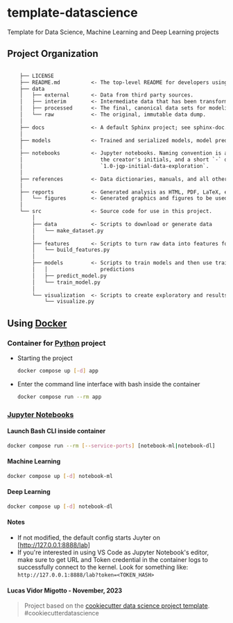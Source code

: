 # template-datascience

Template for Data Science, Machine Learning and Deep Learning projects

## Project Organization

```txt

    ├── LICENSE
    ├── README.md          <- The top-level README for developers using this project.
    ├── data
    │   ├── external       <- Data from third party sources.
    │   ├── interim        <- Intermediate data that has been transformed.
    │   ├── processed      <- The final, canonical data sets for modeling.
    │   └── raw            <- The original, immutable data dump.
    │
    ├── docs               <- A default Sphinx project; see sphinx-doc.org for details
    │
    ├── models             <- Trained and serialized models, model predictions, or model summaries
    │
    ├── notebooks          <- Jupyter notebooks. Naming convention is a number (for ordering),
    │                         the creator's initials, and a short `-` delimited description, e.g.
    │                         `1.0-jqp-initial-data-exploration`.
    │
    ├── references         <- Data dictionaries, manuals, and all other explanatory materials.
    │
    ├── reports            <- Generated analysis as HTML, PDF, LaTeX, etc.
    │   └── figures        <- Generated graphics and figures to be used in reporting
    │
    └── src                <- Source code for use in this project.
        │
        ├── data           <- Scripts to download or generate data
        │   └── make_dataset.py
        │
        ├── features       <- Scripts to turn raw data into features for modeling
        │   └── build_features.py
        │
        ├── models         <- Scripts to train models and then use trained models to make
        │   │                 predictions
        │   ├── predict_model.py
        │   └── train_model.py
        │
        └── visualization  <- Scripts to create exploratory and results oriented visualizations
            └── visualize.py


```

## Using [Docker](https://www.docker.com/get-started/)

### Container for [Python](https://www.python.org/) project

* Starting the project

    ```bash
    docker compose up [-d] app
    ```

* Enter the command line interface with bash inside the container

    ```bash
    docker compose run --rm app
    ```

### [Jupyter Notebooks](https://jupyter.org/)

#### Launch Bash CLI inside container

```bash
docker compose run --rm [--service-ports] [notebook-ml|notebook-dl]
```

#### Machine Learning

```bash
docker compose up [-d] notebook-ml
```

#### Deep Learning

```bash
docker compose up [-d] notebook-dl
```

#### Notes

* If not modified, the default config starts Juyter on [http://127.0.0.1:8888/lab]
* If you're interested in using VS Code as Jupyter Notebook's editor, make sure to get URL and Token credential in the container logs to successfully connect to the kernel. Look for something like: `http://127.0.0.1:8888/lab?token=<TOKEN_HASH>`

#### **Lucas Vidor Migotto - November, 2023**

> Project based on the [cookiecutter data science project template](https://drivendata.github.io/cookiecutter-data-science). #cookiecutterdatascience
